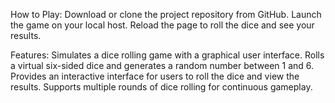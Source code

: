 
How to Play:
  Download or clone the project repository from GitHub.
  Launch the game on your local host.
  Reload the page to roll the dice and see your results.


Features:
  Simulates a dice rolling game with a graphical user interface.
  Rolls a virtual six-sided dice and generates a random number between 1 and 6.
  Provides an interactive interface for users to roll the dice and view the results.
  Supports multiple rounds of dice rolling for continuous gameplay.

